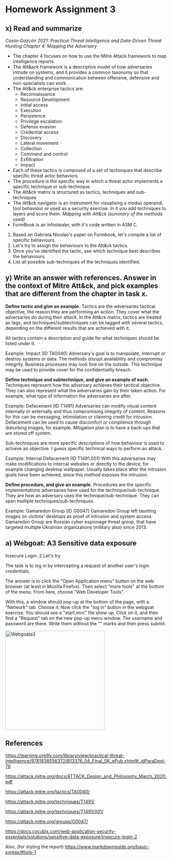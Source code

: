 # Homework Assignment 3 

 ## x) Read and summarize 
*Costa-Gazcón 2021: Practical Threat Intelligence and Data-Driven Threat Hunting Chapter 4: Mapping the Adversary*

- The chapter 4 focuses on how to use the Mitre Attack framework to map intelligence reports.
- The Att&ack framework is a descriptive model of how adversaries intrude on systems, and it provides a common taxonomy so that understanding and communication between offensive, defensive and non-specialists can work.
- The Att&ck enterprise tactics are:
  - Reconnaissance
  - Resource Development
  - Initial access
  - Execution
  - Persistence
  - Privilege escalation
  - Defense evasion
  - Credential access
  - Discovery
  - Lateral movement
  - Collection
  - Command and control
  - Exfiltration
  - Impact
- Each of these tactics is composed of a set of techniques that describe specific threat actor behaviors.
- The procedure is the specific way in which a threat actor implements a specific technique or sub-technique.
- The Att&ck matrix is structured as tactics, techniques and sub-techniques
- The Att&ck navigator is an instrument for visualising a modus operandi, tool behaviour or used as a security exercise. In it you add techniques to layers and score them.
*Mapping with Att&ck (summary of the methods used)*
- FormBook is an infostealer, with it's code written in ASM C. 
1. Based on Gabriela Nicolao's paper on Formbook, let's compile a list of specific behaviours.
2. Let's try to assign the behaviours to the Att&ck tactics.
3. Once you've identified the tactic, see which technique best describes the behaviours.
4. List all possible sub-techniques of the techniques identified.

 ## y) Write an answer with references.  Answer in the context of Mitre Att&ck, and pick examples that are different from the chapter in task x.

**Define tactic and give an example.**
Tactics are the adversaries tactical objective, the reason they are performing an action. They cover what the adversaries do during their attack. In the Att&ck matrix, tactics are treated as tags, and techniques/subtechniques can be tagged with several tactics, depending on the different results that are achieved with it.

All tactics contain a description and guide for what techniques should be listed under it.

Example: Impact (ID TA0040)
Adversary's goal is to manipulate, interrupt or destroy systems or data. The methods disrupt availability and compromisy integrity. Business processes may look fine on the outside. This technique may be used to provide cover for the confidentiality breach.

**Define technique and subtechnique, and give an example of each.**
Techniques represent how the adversary achieves their tactical objective. They can also represent what the adversaries gain by their taken action. For example, what type of information the adversaries are after.

Example: Defacement (ID T1491)
Adversaries can modify visual content internally or externally and thus compromising integrity of content. Reasons for this can be messaging, intimidation or claiming credit for intrusion. Defacement can be used to cause discomfort or complience through disturbing images, for example. Mitigation plan is to have a back-ups that are stored off system.

Sub-techniques are more specific descriptions of how behaviour is used to achieve an objective. I guess specific technical ways to perform an attack.

Example: Internal Defacement (ID T1491.001)
With this adversaries may make modifications to internal websites or directly to the device, for example changing desktop wallpaper. Usually takes place after the intrusion goals have been achieved, since this method exposes the intrusion.

**Define procedure, and give an example.**
Procedures are the specific implementations adversaries have used for the technique/sub-technique. They are how an adversary uses the technique/sub-technique. They can span multiple techniques/sub-techniques.

Example: Gamaredon Group (ID G0047)
Gamaredon Group left taunting images on victims' desktops as proof of intrusion and system access. Gamaredon Group are Russian cyber espionage threat group, that have targeted multiple Ukrainian organizations (military also) since 2013.

 ## a) Webgoat: A3 Sensitive data exposure
Insecure Login: 2 Let's try

The task is to log in by intercepting a request of another user's login credentials.

The answer is to click the "Open Application menu" button on the web browser (at least in Mozilla Firefox). Then select "more tools" at the bottom of the menu. From here, choose "Web Developer Tools".

With this, a window should pop-up at the bottom of the page, with a "Network" tab. Choose it. Now click the "log in" button in the webgoat exercise. You should see a "start.mvc" file show up. Click on it, and then find a "Request" tab on the new pop-up menu window. The username and password are there. Write them without the "" marks and then press submit. 

<img width="310" alt="Webgoata3" src="https://user-images.githubusercontent.com/122969251/217297432-1282ef3d-4c31-49db-9e77-15effe799594.png">


 ## References
 
https://learning.oreilly.com/library/view/practical-threat-intelligence/9781838556372/B13376_04_Final_SK_ePub.xhtml#_idParaDest-76

https://attack.mitre.org/docs/ATTACK_Design_and_Philosophy_March_2020.pdf

https://attack.mitre.org/tactics/TA0040/

https://attack.mitre.org/techniques/T1491/

https://attack.mitre.org/techniques/T1491/001/

https://attack.mitre.org/groups/G0047/

https://docs.cycubix.com/web-application-security-essentials/solutions/sensitive-data-exposure/insecure-login-2
 
Also, (for styling the report)
https://www.markdownguide.org/basic-syntax/#lists-1
